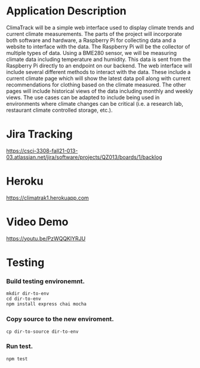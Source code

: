# Application Description 
ClimaTrack will be a simple web interface used to display climate trends and current climate measurements. The parts of the project will incorporate both software and hardware, a Raspberry Pi for collecting data and a website to interface with the data. 
The Raspberry Pi will be the collector of multiple types of data. Using a BME280 sensor, we will be measuring climate data including temperature and humidity. This data is sent from the Raspberry Pi directly to an endpoint on our backend.
The web interface will include several different methods to interact with the data. These include a current climate page which will show the latest data poll along with current recommendations for clothing based on the climate measured. The other pages will include historical views of the data including monthly and weekly views. The use cases can be adapted to include being used in environments where climate changes can be critical (i.e. a research lab, restaurant climate controlled storage, etc.).

 # Jira Tracking
 https://csci-3308-fall21-013-03.atlassian.net/jira/software/projects/QZ013/boards/1/backlog

 # Heroku
 https://climatrak1.herokuapp.com
 
 # Video Demo
 https://youtu.be/PzWQQKlYRJU

 # Testing
 ### Build testing environemnt.
 ```
 mkdir dir-to-env
 cd dir-to-env
 npm install express chai mocha
 ```
 ### Copy source to the new enviroment.
 ```
 cp dir-to-source dir-to-env
 ```
 ### Run test.
 ```
 npm test
 ```
